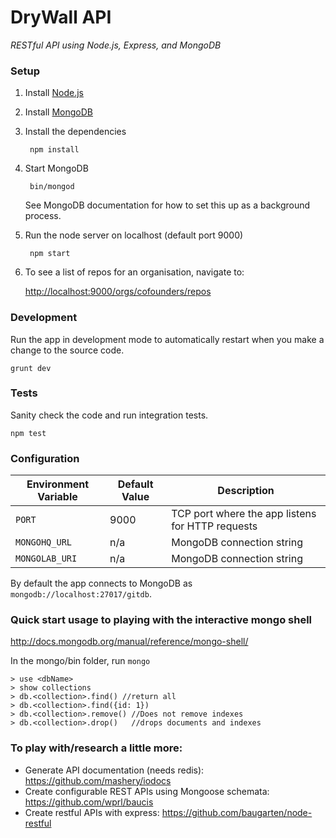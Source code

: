 # DryWall API

*RESTful API using Node.js, Express, and MongoDB*

### Setup

1. Install [Node.js](http://nodejs.org/)

1. Install [MongoDB](http://docs.mongodb.org/manual/installation/)

1. Install the dependencies

		npm install

1. Start MongoDB

		bin/mongod

    See MongoDB documentation for how to set this up as a background process.

1. Run the node server on localhost (default port 9000)

		npm start

1. To see a list of repos for an organisation, navigate to:

	<http://localhost:9000/orgs/cofounders/repos>

### Development

Run the app in development mode to automatically restart when you make a change to the source code.

    grunt dev

### Tests

Sanity check the code and run integration tests.

    npm test

### Configuration

| Environment Variable | Default Value | Description |
| --- | --- |--- |
| `PORT` | 9000 | TCP port where the app listens for HTTP requests |
| `MONGOHQ_URL` | n/a | MongoDB connection string |
| `MONGOLAB_URI` | n/a | MongoDB connection string |

By default the app connects to MongoDB as `mongodb://localhost:27017/gitdb`.

### Quick start usage to playing with the interactive mongo shell

<http://docs.mongodb.org/manual/reference/mongo-shell/>

In the mongo/bin folder, run `mongo`

	> use <dbName>
	> show collections
	> db.<collection>.find() //return all
	> db.<collection>.find({id: 1})
	> db.<collection>.remove() //Does not remove indexes
	> db.<collection>.drop()   //drops documents and indexes

### To play with/research a little more:

- Generate API documentation (needs redis): <https://github.com/mashery/iodocs>
- Create configurable REST APIs using Mongoose schemata: <https://github.com/wprl/baucis>
- Create restful APIs with express: <https://github.com/baugarten/node-restful>
